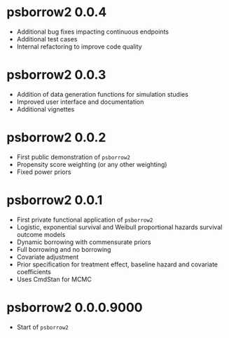 # psborrow2 0.0.4

- Additional bug fixes impacting continuous endpoints
- Additional test cases
- Internal refactoring to improve code quality

# psborrow2 0.0.3

- Addition of data generation functions for simulation studies
- Improved user interface and documentation
- Additional vignettes

# psborrow2 0.0.2

- First public demonstration of `psborrow2`
- Propensity score weighting (or any other weighting)
- Fixed power priors

# psborrow2 0.0.1

- First private functional application of `psborrow2`
- Logistic, exponential survival and Weibull proportional
  hazards survival outcome models
- Dynamic borrowing with commensurate priors
- Full borrowing and no borrowing
- Covariate adjustment
- Prior specification for treatment effect, baseline hazard and
  covariate coefficients
- Uses CmdStan for MCMC

# psborrow2 0.0.0.9000

- Start of `psborrow2`
